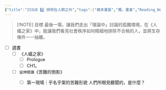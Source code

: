 ```yaml
---
{"title":"ISSUE 4️⃣ 排除在人群之外","tags":["橋本書屋","獨，書會","Reading_Notes"],"status":"✅ Done","dg-publish":true,"permalink":"/閱讀/孤獨系列讀書會/ISSUE 4️⃣ 排除在人群之外/","dgPassFrontmatter":true,"created":"2024-02-05T02:26:24.000+08:00","updated":"2025-05-06T01:00:34.816+08:00"}
---
```



> [!NOTE] 目標
>最後一場，讓我們走出「理論中」討論的孤獨環境，在《人蟻之家》中，能讓我們看見社會秩序如何精細地排除不合格的人，並將生存條件一一抽離。
- [ ] 選書
	- [ ] 《人蟻之家》
		- [ ] Prologue
		- [ ] CH1。
	- [ ] `延伸閱讀`《苦難的倒影》
		- [ ] 第一現場｜乎名乎案的苦難形貌 人們所眼見聽聞的，是什麼？

